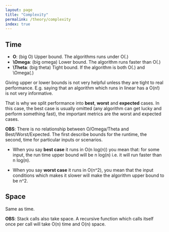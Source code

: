 ```yaml
---
layout: page
title: "Complexity"
permalink: /theory/complexity
index: true
---
```


## Time

- **O**: (big O) Upper bound. The algorithms runs under O(.)
- **\Omega**: (big omega) Lower bound. The algorithm runs faster than O(.)
- **\Theta**: (big theta) Tight bound. If the algorithm is both O(.) and \Omega(.)

Giving upper or lower bounds is not very helpful unless they are tight to real performance.
E.g. saying that an algorithm which runs in linear has a O(n!) is not very informative.

That is why we split performance into **best**, **worst** and **expected** cases.
In this case, the best case is usually omitted (any algorithm can get lucky and perform something fast), the important metrics are the worst and expected cases.

**OBS**:
There is no relationship between O/Omega/Theta and Best/Worst/Expected.
The first describe bounds for the runtime, the second, time for particular inputs or scenarios.

- When you say **best case** it runs in O(n log(n)) you mean that:
for some input, the run time upper bound will be n log(n) i.e. it will run faster than n log(n).

- When you say **worst case** it runs in O(n^2), you mean that the input conditions which makes it slower will make the algorithm upper bound to be n^2.

## Space

Same as time.

**OBS**: Stack calls also take space. A recursive function which calls itself once per call will take O(n) time and O(n) space.